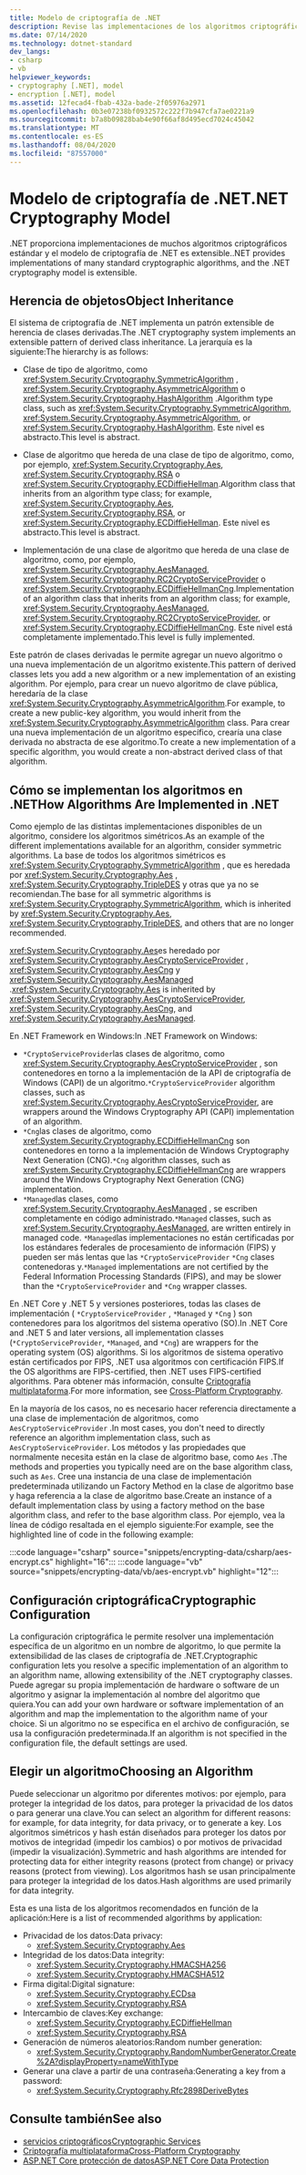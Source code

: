 ```yaml
---
title: Modelo de criptografía de .NET
description: Revise las implementaciones de los algoritmos criptográficos habituales en .NET. Obtenga información sobre el modelo de criptografía extensible de herencia de objetos, diseño de secuencias & configuración.
ms.date: 07/14/2020
ms.technology: dotnet-standard
dev_langs:
- csharp
- vb
helpviewer_keywords:
- cryptography [.NET], model
- encryption [.NET], model
ms.assetid: 12fecad4-fbab-432a-bade-2f05976a2971
ms.openlocfilehash: 0b3e07238bf0932572c222f7b947cfa7ae0221a9
ms.sourcegitcommit: b7a8b09828bab4e90f66af8d495ecd7024c45042
ms.translationtype: MT
ms.contentlocale: es-ES
ms.lasthandoff: 08/04/2020
ms.locfileid: "87557000"
---
```

# <a name="net-cryptography-model"></a><span data-ttu-id="056fd-104">Modelo de criptografía de .NET</span><span class="sxs-lookup"><span data-stu-id="056fd-104">.NET Cryptography Model</span></span>

<span data-ttu-id="056fd-105">.NET proporciona implementaciones de muchos algoritmos criptográficos estándar y el modelo de criptografía de .NET es extensible.</span><span class="sxs-lookup"><span data-stu-id="056fd-105">.NET provides implementations of many standard cryptographic algorithms, and the .NET cryptography model is extensible.</span></span>

## <a name="object-inheritance"></a><span data-ttu-id="056fd-106">Herencia de objetos</span><span class="sxs-lookup"><span data-stu-id="056fd-106">Object Inheritance</span></span>

<span data-ttu-id="056fd-107">El sistema de criptografía de .NET implementa un patrón extensible de herencia de clases derivadas.</span><span class="sxs-lookup"><span data-stu-id="056fd-107">The .NET cryptography system implements an extensible pattern of derived class inheritance.</span></span> <span data-ttu-id="056fd-108">La jerarquía es la siguiente:</span><span class="sxs-lookup"><span data-stu-id="056fd-108">The hierarchy is as follows:</span></span>

- <span data-ttu-id="056fd-109">Clase de tipo de algoritmo, como <xref:System.Security.Cryptography.SymmetricAlgorithm> , <xref:System.Security.Cryptography.AsymmetricAlgorithm> o <xref:System.Security.Cryptography.HashAlgorithm> .</span><span class="sxs-lookup"><span data-stu-id="056fd-109">Algorithm type class, such as <xref:System.Security.Cryptography.SymmetricAlgorithm>,  <xref:System.Security.Cryptography.AsymmetricAlgorithm>, or <xref:System.Security.Cryptography.HashAlgorithm>.</span></span> <span data-ttu-id="056fd-110">Este nivel es abstracto.</span><span class="sxs-lookup"><span data-stu-id="056fd-110">This level is abstract.</span></span>

- <span data-ttu-id="056fd-111">Clase de algoritmo que hereda de una clase de tipo de algoritmo, como, por ejemplo, <xref:System.Security.Cryptography.Aes>, <xref:System.Security.Cryptography.RSA> o <xref:System.Security.Cryptography.ECDiffieHellman>.</span><span class="sxs-lookup"><span data-stu-id="056fd-111">Algorithm class that inherits from an algorithm type class; for example, <xref:System.Security.Cryptography.Aes>, <xref:System.Security.Cryptography.RSA>, or <xref:System.Security.Cryptography.ECDiffieHellman>.</span></span> <span data-ttu-id="056fd-112">Este nivel es abstracto.</span><span class="sxs-lookup"><span data-stu-id="056fd-112">This level is abstract.</span></span>

- <span data-ttu-id="056fd-113">Implementación de una clase de algoritmo que hereda de una clase de algoritmo, como, por ejemplo, <xref:System.Security.Cryptography.AesManaged>, <xref:System.Security.Cryptography.RC2CryptoServiceProvider> o <xref:System.Security.Cryptography.ECDiffieHellmanCng>.</span><span class="sxs-lookup"><span data-stu-id="056fd-113">Implementation of an algorithm class that inherits from an algorithm class; for example, <xref:System.Security.Cryptography.AesManaged>, <xref:System.Security.Cryptography.RC2CryptoServiceProvider>, or <xref:System.Security.Cryptography.ECDiffieHellmanCng>.</span></span> <span data-ttu-id="056fd-114">Este nivel está completamente implementado.</span><span class="sxs-lookup"><span data-stu-id="056fd-114">This level is fully implemented.</span></span>

<span data-ttu-id="056fd-115">Este patrón de clases derivadas le permite agregar un nuevo algoritmo o una nueva implementación de un algoritmo existente.</span><span class="sxs-lookup"><span data-stu-id="056fd-115">This pattern of derived classes lets you add a new algorithm or a new implementation of an existing algorithm.</span></span> <span data-ttu-id="056fd-116">Por ejemplo, para crear un nuevo algoritmo de clave pública, heredaría de la clase <xref:System.Security.Cryptography.AsymmetricAlgorithm>.</span><span class="sxs-lookup"><span data-stu-id="056fd-116">For example, to create a new public-key algorithm, you would inherit from the <xref:System.Security.Cryptography.AsymmetricAlgorithm> class.</span></span> <span data-ttu-id="056fd-117">Para crear una nueva implementación de un algoritmo específico, crearía una clase derivada no abstracta de ese algoritmo.</span><span class="sxs-lookup"><span data-stu-id="056fd-117">To create a new implementation of a specific algorithm, you would create a non-abstract derived class of that algorithm.</span></span>

## <a name="how-algorithms-are-implemented-in-net"></a><span data-ttu-id="056fd-118">Cómo se implementan los algoritmos en .NET</span><span class="sxs-lookup"><span data-stu-id="056fd-118">How Algorithms Are Implemented in .NET</span></span>

<span data-ttu-id="056fd-119">Como ejemplo de las distintas implementaciones disponibles de un algoritmo, considere los algoritmos simétricos.</span><span class="sxs-lookup"><span data-stu-id="056fd-119">As an example of the different implementations available for an algorithm, consider symmetric algorithms.</span></span> <span data-ttu-id="056fd-120">La base de todos los algoritmos simétricos es <xref:System.Security.Cryptography.SymmetricAlgorithm> , que es heredada por <xref:System.Security.Cryptography.Aes> , <xref:System.Security.Cryptography.TripleDES> y otras que ya no se recomiendan.</span><span class="sxs-lookup"><span data-stu-id="056fd-120">The base for all symmetric algorithms is <xref:System.Security.Cryptography.SymmetricAlgorithm>, which is inherited by <xref:System.Security.Cryptography.Aes>, <xref:System.Security.Cryptography.TripleDES>, and others that are no longer recommended.</span></span>

<span data-ttu-id="056fd-121"><xref:System.Security.Cryptography.Aes>es heredado por <xref:System.Security.Cryptography.AesCryptoServiceProvider> , <xref:System.Security.Cryptography.AesCng> y <xref:System.Security.Cryptography.AesManaged> .</span><span class="sxs-lookup"><span data-stu-id="056fd-121"><xref:System.Security.Cryptography.Aes> is inherited by <xref:System.Security.Cryptography.AesCryptoServiceProvider>, <xref:System.Security.Cryptography.AesCng>, and <xref:System.Security.Cryptography.AesManaged>.</span></span>

<span data-ttu-id="056fd-122">En .NET Framework en Windows:</span><span class="sxs-lookup"><span data-stu-id="056fd-122">In .NET Framework on Windows:</span></span>

* <span data-ttu-id="056fd-123">`*CryptoServiceProvider`las clases de algoritmo, como <xref:System.Security.Cryptography.AesCryptoServiceProvider> , son contenedores en torno a la implementación de la API de criptografía de Windows (CAPI) de un algoritmo.</span><span class="sxs-lookup"><span data-stu-id="056fd-123">`*CryptoServiceProvider` algorithm classes, such as <xref:System.Security.Cryptography.AesCryptoServiceProvider>, are wrappers around the Windows Cryptography API (CAPI) implementation of an algorithm.</span></span>
* <span data-ttu-id="056fd-124">`*Cng`las clases de algoritmo, como <xref:System.Security.Cryptography.ECDiffieHellmanCng> son contenedores en torno a la implementación de Windows Cryptography Next Generation (CNG).</span><span class="sxs-lookup"><span data-stu-id="056fd-124">`*Cng` algorithm classes, such as <xref:System.Security.Cryptography.ECDiffieHellmanCng> are wrappers around the Windows Cryptography Next Generation (CNG) implementation.</span></span>
* <span data-ttu-id="056fd-125">`*Managed`las clases, como <xref:System.Security.Cryptography.AesManaged> , se escriben completamente en código administrado.</span><span class="sxs-lookup"><span data-stu-id="056fd-125">`*Managed` classes, such as <xref:System.Security.Cryptography.AesManaged>, are written entirely in managed code.</span></span> <span data-ttu-id="056fd-126">`*Managed`las implementaciones no están certificadas por los estándares federales de procesamiento de información (FIPS) y pueden ser más lentas que las `*CryptoServiceProvider` `*Cng` clases contenedoras y.</span><span class="sxs-lookup"><span data-stu-id="056fd-126">`*Managed` implementations are not certified by the Federal Information Processing Standards (FIPS), and may be slower than the `*CryptoServiceProvider` and `*Cng` wrapper classes.</span></span>

<span data-ttu-id="056fd-127">En .NET Core y .NET 5 y versiones posteriores, todas las clases de implementación ( `*CryptoServiceProvider` , `*Managed` y `*Cng` ) son contenedores para los algoritmos del sistema operativo (SO).</span><span class="sxs-lookup"><span data-stu-id="056fd-127">In .NET Core and .NET 5 and later versions, all implementation classes (`*CryptoServiceProvider`, `*Managed`, and `*Cng`) are wrappers for the operating system (OS) algorithms.</span></span> <span data-ttu-id="056fd-128">Si los algoritmos de sistema operativo están certificados por FIPS, .NET usa algoritmos con certificación FIPS.</span><span class="sxs-lookup"><span data-stu-id="056fd-128">If the OS algorithms are FIPS-certified, then .NET uses FIPS-certified algorithms.</span></span> <span data-ttu-id="056fd-129">Para obtener más información, consulte [Criptografía multiplataforma](cross-platform-cryptography.md).</span><span class="sxs-lookup"><span data-stu-id="056fd-129">For more information, see [Cross-Platform Cryptography](cross-platform-cryptography.md).</span></span>

<span data-ttu-id="056fd-130">En la mayoría de los casos, no es necesario hacer referencia directamente a una clase de implementación de algoritmos, como `AesCryptoServiceProvider` .</span><span class="sxs-lookup"><span data-stu-id="056fd-130">In most cases, you don't need to directly reference an algorithm implementation class, such as `AesCryptoServiceProvider`.</span></span> <span data-ttu-id="056fd-131">Los métodos y las propiedades que normalmente necesita están en la clase de algoritmo base, como `Aes` .</span><span class="sxs-lookup"><span data-stu-id="056fd-131">The methods and properties you typically need are on the base algorithm class, such as `Aes`.</span></span> <span data-ttu-id="056fd-132">Cree una instancia de una clase de implementación predeterminada utilizando un Factory Method en la clase de algoritmo base y haga referencia a la clase de algoritmo base.</span><span class="sxs-lookup"><span data-stu-id="056fd-132">Create an instance of a default implementation class by using a factory method on the base algorithm class, and refer to the base algorithm class.</span></span> <span data-ttu-id="056fd-133">Por ejemplo, vea la línea de código resaltada en el ejemplo siguiente:</span><span class="sxs-lookup"><span data-stu-id="056fd-133">For example, see the highlighted line of code in the following example:</span></span>

:::code language="csharp" source="snippets/encrypting-data/csharp/aes-encrypt.cs" highlight="16":::
:::code language="vb" source="snippets/encrypting-data/vb/aes-encrypt.vb" highlight="12":::

## <a name="cryptographic-configuration"></a><span data-ttu-id="056fd-134">Configuración criptográfica</span><span class="sxs-lookup"><span data-stu-id="056fd-134">Cryptographic Configuration</span></span>

<span data-ttu-id="056fd-135">La configuración criptográfica le permite resolver una implementación específica de un algoritmo en un nombre de algoritmo, lo que permite la extensibilidad de las clases de criptografía de .NET.</span><span class="sxs-lookup"><span data-stu-id="056fd-135">Cryptographic configuration lets you resolve a specific implementation of an algorithm to an algorithm name, allowing extensibility of the .NET cryptography classes.</span></span> <span data-ttu-id="056fd-136">Puede agregar su propia implementación de hardware o software de un algoritmo y asignar la implementación al nombre del algoritmo que quiera.</span><span class="sxs-lookup"><span data-stu-id="056fd-136">You can add your own hardware or software implementation of an algorithm and map the implementation to the algorithm name of your choice.</span></span> <span data-ttu-id="056fd-137">Si un algoritmo no se especifica en el archivo de configuración, se usa la configuración predeterminada.</span><span class="sxs-lookup"><span data-stu-id="056fd-137">If an algorithm is not specified in the configuration file, the default settings are used.</span></span>

## <a name="choosing-an-algorithm"></a><span data-ttu-id="056fd-138">Elegir un algoritmo</span><span class="sxs-lookup"><span data-stu-id="056fd-138">Choosing an Algorithm</span></span>

<span data-ttu-id="056fd-139">Puede seleccionar un algoritmo por diferentes motivos: por ejemplo, para proteger la integridad de los datos, para proteger la privacidad de los datos o para generar una clave.</span><span class="sxs-lookup"><span data-stu-id="056fd-139">You can select an algorithm for different reasons: for example, for data integrity, for data privacy, or to generate a key.</span></span> <span data-ttu-id="056fd-140">Los algoritmos simétricos y hash están diseñados para proteger los datos por motivos de integridad (impedir los cambios) o por motivos de privacidad (impedir la visualización).</span><span class="sxs-lookup"><span data-stu-id="056fd-140">Symmetric and hash algorithms are intended for protecting data for either integrity reasons (protect from change) or privacy reasons (protect from viewing).</span></span> <span data-ttu-id="056fd-141">Los algoritmos hash se usan principalmente para proteger la integridad de los datos.</span><span class="sxs-lookup"><span data-stu-id="056fd-141">Hash algorithms are used primarily for data integrity.</span></span>

<span data-ttu-id="056fd-142">Esta es una lista de los algoritmos recomendados en función de la aplicación:</span><span class="sxs-lookup"><span data-stu-id="056fd-142">Here is a list of recommended algorithms by application:</span></span>

- <span data-ttu-id="056fd-143">Privacidad de los datos:</span><span class="sxs-lookup"><span data-stu-id="056fd-143">Data privacy:</span></span>
  - <xref:System.Security.Cryptography.Aes>
- <span data-ttu-id="056fd-144">Integridad de los datos:</span><span class="sxs-lookup"><span data-stu-id="056fd-144">Data integrity:</span></span>
  - <xref:System.Security.Cryptography.HMACSHA256>
  - <xref:System.Security.Cryptography.HMACSHA512>
- <span data-ttu-id="056fd-145">Firma digital:</span><span class="sxs-lookup"><span data-stu-id="056fd-145">Digital signature:</span></span>
  - <xref:System.Security.Cryptography.ECDsa>
  - <xref:System.Security.Cryptography.RSA>
- <span data-ttu-id="056fd-146">Intercambio de claves:</span><span class="sxs-lookup"><span data-stu-id="056fd-146">Key exchange:</span></span>
  - <xref:System.Security.Cryptography.ECDiffieHellman>
  - <xref:System.Security.Cryptography.RSA>
- <span data-ttu-id="056fd-147">Generación de números aleatorios:</span><span class="sxs-lookup"><span data-stu-id="056fd-147">Random number generation:</span></span>
  - <xref:System.Security.Cryptography.RandomNumberGenerator.Create%2A?displayProperty=nameWithType>
- <span data-ttu-id="056fd-148">Generar una clave a partir de una contraseña:</span><span class="sxs-lookup"><span data-stu-id="056fd-148">Generating a key from a password:</span></span>
  - <xref:System.Security.Cryptography.Rfc2898DeriveBytes>

## <a name="see-also"></a><span data-ttu-id="056fd-149">Consulte también</span><span class="sxs-lookup"><span data-stu-id="056fd-149">See also</span></span>

- [<span data-ttu-id="056fd-150">servicios criptográficos</span><span class="sxs-lookup"><span data-stu-id="056fd-150">Cryptographic Services</span></span>](cryptographic-services.md)
- [<span data-ttu-id="056fd-151">Criptografía multiplataforma</span><span class="sxs-lookup"><span data-stu-id="056fd-151">Cross-Platform Cryptography</span></span>](cross-platform-cryptography.md)
- [<span data-ttu-id="056fd-152">ASP.NET Core protección de datos</span><span class="sxs-lookup"><span data-stu-id="056fd-152">ASP.NET Core Data Protection</span></span>](/aspnet/core/security/data-protection/introduction)
